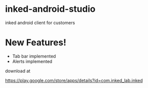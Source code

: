# inked-android-studio
inked android client for customers


# New Features!

  - Tab bar implemented
  - Alerts implemented



download at

https://play.google.com/store/apps/details?id=com.inked_lab.inked
